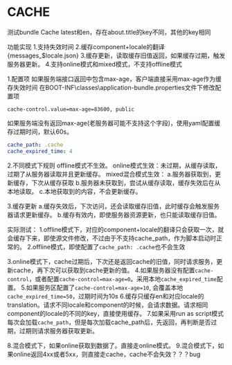 # CACHE

测试bundle Cache
latest和en，存在about.title的key不同，其他的key相同

功能实现
1.支持失效时间
2.缓存component+locale的翻译{messages_$locale.json}
3.缓存更新，读取缓存旧值返回，如果缓存过期，触发服务器更新。
4.支持online模式和mixed模式，不支持offline模式

1.配置项
如果服务端接口返回中包含max-age，客户端直接采用max-age作为缓存失效时间
在BOOT-INF\classes\application-bundle.properties文件下修改配置项

```properties
cache-control.value=max-age=83600, public
```

如果服务端没有返回max-age(老服务器可能不支持这个字段)，使用yaml配置缓存过期时间，默认60s。

```yaml
cache_path: .cache
cache_expired_time: 4
```

2.不同模式下规则
offline模式不生效。
online模式生效：未过期，从缓存读取，过期了从服务器读取并且更新缓存。
mixed混合模式生效：
a.服务器获取到，更新缓存，下次从缓存获取
b.服务器未获取到，尝试从缓存读取，缓存失效后在从本地读取。
c.本地获取到的内容，不会更新缓存。

3.缓存更新
a.缓存失效后，下次访问，还会读取缓存旧值，此时缓存会触发服务器请求更新缓存。
b.缓存有效内，即使服务器资源更新，也只能读取缓存旧值。


实际测试：
1.offline模式下，对应的component+locale的翻译只会获取一次，就会缓存下来，即使源文件修改，不过由于不支持cache_path，作为脚本启动时正常的。
2.offline模式，即使配置了`cache_path: .cache`也不会生效

3.online模式下，cache过期后，下次还是返回cache的旧值，同时请求服务，更新cache，再下次可以获取到cache更新的值。
4.如果服务器没有配置`cache-control`，或者配置`cache-control=max-age=0`。采用本地`cache_expired_time`配置。
5.如果服务区配置了`cache-control=max-age=10`, 会覆盖本地`cache_expired_time=50`，过期时间为10s
6.缓存只缓存en和对应locale的translation。请求不同locale和component的时候，会请求数据。请求相同component的locale的不同的key，直接使用缓存。
7.如果采用run as script模式每次会加载`cache_path`，但是每次加载cache_path后，先返回，再判断是否过期，过期则请求服务器获取更新。

8.混合模式下，如果online获取到数据了。直接走online模式。
9.混合模式下，如果online返回4xx或者5xx，则直接走cache，cache不会失效？？？bug